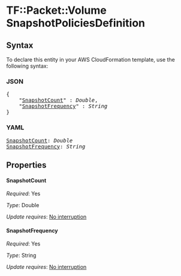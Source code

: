# TF::Packet::Volume SnapshotPoliciesDefinition

## Syntax

To declare this entity in your AWS CloudFormation template, use the following syntax:

### JSON

<pre>
{
    "<a href="#snapshotcount" title="SnapshotCount">SnapshotCount</a>" : <i>Double</i>,
    "<a href="#snapshotfrequency" title="SnapshotFrequency">SnapshotFrequency</a>" : <i>String</i>
}
</pre>

### YAML

<pre>
<a href="#snapshotcount" title="SnapshotCount">SnapshotCount</a>: <i>Double</i>
<a href="#snapshotfrequency" title="SnapshotFrequency">SnapshotFrequency</a>: <i>String</i>
</pre>

## Properties

#### SnapshotCount

_Required_: Yes

_Type_: Double

_Update requires_: [No interruption](https://docs.aws.amazon.com/AWSCloudFormation/latest/UserGuide/using-cfn-updating-stacks-update-behaviors.html#update-no-interrupt)

#### SnapshotFrequency

_Required_: Yes

_Type_: String

_Update requires_: [No interruption](https://docs.aws.amazon.com/AWSCloudFormation/latest/UserGuide/using-cfn-updating-stacks-update-behaviors.html#update-no-interrupt)

